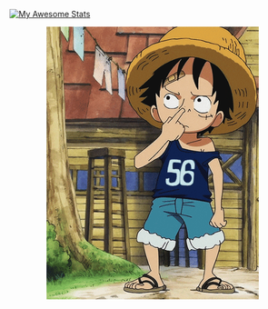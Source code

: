 [![My Awesome Stats](https://awesome-github-stats.azurewebsites.net/user-stats/MadTheViking?cardType=level&theme=jolly)](https://git.io/awesome-stats-card)
</div>

<div align='center'>

![it's me](readme.gif)

</div>
